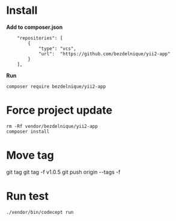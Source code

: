 # Install
**Add to composer.json**
```
    "repositories": [
        {
            "type": "vcs",
            "url":  "https://github.com/bezdelnique/yii2-app"
        }
    ],
```

**Run**
```
composer require bezdelnique/yii2-app
```


# Force project update
```
rm -Rf vendor/bezdelnique/yii2-app
composer install
```

# Move tag
git tag
git tag -f v1.0.5
git push origin --tags -f



# Run test
```
./vendor/bin/codecept run
```

